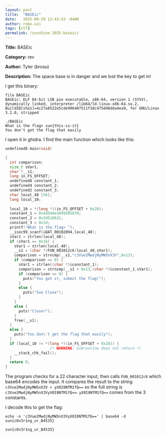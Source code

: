 ```yaml
---
layout: post
title:  "BASEic"
date:   2025-09-29 12:43:43 -0400
author: robo.uzi
tags: [ctf]
permalink: /sunshine-2025-baseic/
---
```


**Title:** BASEic

**Category:** rev

**Author:** Tyler (brosu)

**Description:** The space base is in danger and we lost the key to get in!

I get this binary:
```shell
file BASEic  
BASEic: ELF 64-bit LSB pie executable, x86-64, version 1 (SYSV), dynamically linked, interpreter /lib64/ld-linux-x86-64.so.2, BuildID[sha1]=4c27a8522e5cde996407511f18c475d48dda4ea9, for GNU/Linux 3.2.0, stripped  

./BASEic  
What is the flag> sun{this-is-it}  
You don't get the flag that easily
```

I open it in ghidra. I find the main function which looks like this:
```d
undefined8 main(void)

{
  int comparison;
  size_t sVar1;
  char *__s1;
  long in_FS_OFFSET;
  undefined8 constant_1;
  undefined4 constant_2;
  undefined2 constant_3;
  char local_48 [56];
  long local_10;
  
  local_10 = *(long *)(in_FS_OFFSET + 0x28);
  constant_1 = 0x4d544e3049305879;
  constant_2 = 0x3d516631;
  constant_3 = 0x3d;
  printf("What is the flag> ");
  __isoc99_scanf(&DAT_00102094,local_48);
  sVar1 = strlen(local_48);
  if (sVar1 == 0x16) {
    sVar1 = strlen(local_48);
    __s1 = (char *)FUN_001012c6(local_48,sVar1);
    comparison = strncmp(__s1,"c3Vue2MwdjNyMW5nX3V",0x13);
    if (comparison == 0) {
      sVar1 = strlen((char *)&constant_1);
      comparison = strncmp(__s1 + 0x13,(char *)&constant_1,sVar1);
      if (comparison == 0) {
        puts("You got it, submit the flag!");
      }
      else {
        puts("Soo Close");
      }
    }
    else {
      puts("Closer");
    }
    free(__s1);
  }
  else {
    puts("You don\'t get the flag that easily");
  }
  if (local_10 != *(long *)(in_FS_OFFSET + 0x28)) {
                    /* WARNING: Subroutine does not return */
    __stack_chk_fail();
  }
  return 0;
}
```
The program checks for a 22 character input, then calls `FUN_001012c6` which base64 encodes the input. It compares the result to the string `c3Vue2MwdjNyMW5nX3V + yX0I0NTM1fQ==` so the full string is `c3Vue2MwdjNyMW5nX3VyX0I0NTM1fQ==`. `yX0I0NTM1fQ==` comes from the 3 constants. 

I decode this to get the flag:
```shell
echo -n 'c3Vue2MwdjNyMW5nX3VyX0I0NTM1fQ==' | base64 -d  
sun{c0v3r1ng_ur_B4535}
```

`sun{c0v3r1ng_ur_B4535}`
